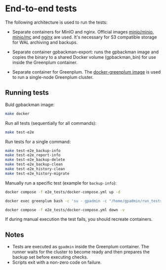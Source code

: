 # End-to-end tests

The following architecture is used to run the tests:

* Separate containers for MinIO and nginx. Official images [minio/minio](https://hub.docker.com/r/minio/minio), [minio/mc](https://hub.docker.com/r/minio/mc) and [nginx](https://hub.docker.com/_/nginx) are used. It's necessary for S3 compatible storage for WAL archiving and backups.
- Separate container gpbackman-export: runs the gpbackman image and copies the binary to a shared Docker volume (gpbackman_bin) for use inside the Greenplum container.
* Separate container for Greenplum. The [docker-greenplum image](https://github.com/woblerr/docker-greenplum) is used to run a single-node Greenplum cluster.

## Running tests

Buld gpbackman image:
```bash
make docker
```

Run all tests (sequentially for all commands):

```bash
make test-e2e
```

Run tests for a single command:

```bash
make test-e2e_backup-info
make test-e2e_report-info
make test-e2e_backup-delete
make test-e2e_backup-clean
make test-e2e_history-clean
make test-e2e_history-migrate
```

Manually run a specific test (example for `backup-info`):

```bash
docker compose -f e2e_tests/docker-compose.yml up -d

docker exec greenplum bash -c 'su - gpadmin -c "/home/gpadmin/run_tests/run_test.sh backup-info"'

docker compose -f e2e_tests/docker-compose.yml down -v
```

If during manual execution the test fails, you should recreate containers.

## Notes
- Tests are executed as `gpadmin` inside the Greenplum container. The runner waits for the cluster to become ready and then prepares the backup set before executing checks.
- Scripts exit with a non-zero code on failure.
